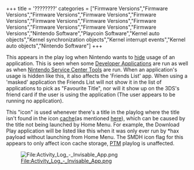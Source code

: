 +++
title = '????????'
categories = ["Firmware Versions","Firmware Versions","Firmware Versions","Firmware Versions","Firmware Versions","Firmware Versions","Firmware Versions","Firmware Versions","Firmware Versions","Firmware Versions","Firmware Versions","Nintendo Software","Playcoin Software","Kernel auto objects","Kernel synchronization objects","Kernel interrupt events","Kernel auto objects","Nintendo Software"]
+++

This appears in the play log when Nintendo wants to
[hide](SMDH "wikilink") usage of an application. This is seen when some
[Developer Applications](3DS_Development_Unit_Software "wikilink") are
run as well as when [Nintendo Service Center
Tools](Nintendo_Service_Center_Tools "wikilink") are run. When an
application's usage is hidden like this, it also affects the 'Friends
List' app. When using a 'masked' application the Friends List will not
show it in the list of applications to pick as "Favourite Title", nor
will it show up on the 3DS's friend card if the user is using the
application (The user appears to be running no application).

This "icon" is used whenever there's a title in the playlog where the
title isn't found in the icon [cache](Home_Menu "wikilink")(as mentioned
[here](SMDH "wikilink")), which can be caused by the title not being
launched by Home Menu. For example, the Download Play application will
be listed like this when it was only ever run by \*hax payload without
launching from Home Menu. The SMDH icon flag for this appears to only
affect icon cache storage, [PTM](PTM_Services "wikilink") playlog is
unaffected.

<figure>
<img src="Activity_Log_-_Invisable_App.png"
title="File:Activity_Log_-_Invisable_App.png" />
<figcaption><a
href="File:Activity_Log_-_Invisable_App.png">File:Activity_Log_-_Invisable_App.png</a></figcaption>
</figure>